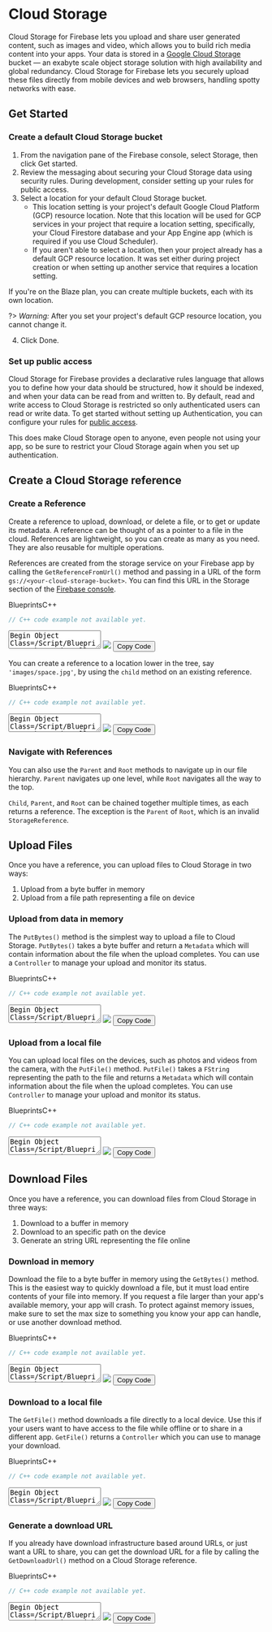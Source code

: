 # Cloud Storage

Cloud Storage for Firebase lets you upload and share user generated content, such as images and video, which allows you to build rich media content into your apps. Your data is stored in a [Google Cloud Storage](https://cloud.google.com/storage) bucket — an exabyte scale object storage solution with high availability and global redundancy. Cloud Storage for Firebase lets you securely upload these files directly from mobile devices and web browsers, handling spotty networks with ease.

## Get Started

### Create a default Cloud Storage bucket
1. From the navigation pane of the Firebase console, select Storage, then click Get started.
2. Review the messaging about securing your Cloud Storage data using security rules. During development, consider setting up your rules for public access.
3. Select a location for your default Cloud Storage bucket.
    - This location setting is your project's default Google Cloud Platform (GCP) resource location. Note that this location will be used for GCP services in your project that require a location setting, specifically, your Cloud Firestore database and your App Engine app (which is required if you use Cloud Scheduler).
    - If you aren't able to select a location, then your project already has a default GCP resource location. It was set either during project creation or when setting up another service that requires a location setting.

  If you're on the Blaze plan, you can create multiple buckets, each with its own location.

?> *Warning:* After you set your project's default GCP resource location, you cannot change it.

4. Click Done.

### Set up public access

Cloud Storage for Firebase provides a declarative rules language that allows you to define how your data should be structured, how it should be indexed, and when your data can be read from and written to. By default, read and write access to Cloud Storage is restricted so only authenticated users can read or write data. To get started without setting up Authentication, you can configure your rules for [public access](https://firebase.google.com/docs/storage/security/rules-conditions#public).

This does make Cloud Storage open to anyone, even people not using your app, so be sure to restrict your Cloud Storage again when you set up authentication.

## Create a Cloud Storage reference

### Create a Reference
Create a reference to upload, download, or delete a file, or to get or update its metadata. A reference can be thought of as a pointer to a file in the cloud. References are lightweight, so you can create as many as you need. They are also reusable for multiple operations.

References are created from the storage service on your Firebase app by calling the `GetReferenceFromUrl()` method and passing in a URL of the form `gs://<your-cloud-storage-bucket>`. You can find this URL in the Storage section of the [Firebase console](https://console.firebase.google.com/).

<div class="code-switcher show-cpp-false">
<div class="switcher" >
<span class="sw-bp" onclick="switchBp()">Blueprints</span><span class="sw-cpp" onclick="switchCpp()">C++</span>
</div>
<div class="cpp">

```cpp
// C++ code example not available yet.
```

</div>
<div class="bp">
<div class="bpcode">
<textarea readonly>
Begin Object Class=/Script/BlueprintGraph.K2Node_CallFunction Name="K2Node_CallFunction_265"
   bIsPureFunc=True
   FunctionReference=(MemberParent=Class'"/Script/FirebaseFeatures.FirebaseStorage"',MemberName="GetReferenceFromUrl")
   NodePosX=6672
   NodePosY=-15776
   NodeGuid=67E5ED97419A580D73E7EC822476A115
   CustomProperties Pin (PinId=8BD7E91E4EB8135F168FD7B6C1F61A27,PinName="self",PinFriendlyName=NSLOCTEXT("K2Node", "Target", "Target"),PinToolTip="Target\nFirebase Storage Object Reference",PinType.PinCategory="object",PinType.PinSubCategory="",PinType.PinSubCategoryObject=Class'"/Script/FirebaseFeatures.FirebaseStorage"',PinType.PinSubCategoryMemberReference=(),PinType.PinValueType=(),PinType.ContainerType=None,PinType.bIsReference=False,PinType.bIsConst=False,PinType.bIsWeakPointer=False,PinType.bIsUObjectWrapper=False,DefaultObject="/Script/FirebaseFeatures.Default__FirebaseStorage",PersistentGuid=00000000000000000000000000000000,bHidden=True,bNotConnectable=False,bDefaultValueIsReadOnly=False,bDefaultValueIsIgnored=False,bAdvancedView=False,bOrphanedPin=False,)
   CustomProperties Pin (PinId=3B575EEA4D9258A083B46F819F847417,PinName="Url",PinToolTip="Url\nString",PinType.PinCategory="string",PinType.PinSubCategory="",PinType.PinSubCategoryObject=None,PinType.PinSubCategoryMemberReference=(),PinType.PinValueType=(),PinType.ContainerType=None,PinType.bIsReference=False,PinType.bIsConst=False,PinType.bIsWeakPointer=False,PinType.bIsUObjectWrapper=False,DefaultValue="\"gs://<your-cloud-storage-bucket>\"",PersistentGuid=00000000000000000000000000000000,bHidden=False,bNotConnectable=False,bDefaultValueIsReadOnly=False,bDefaultValueIsIgnored=False,bAdvancedView=False,bOrphanedPin=False,)
   CustomProperties Pin (PinId=4BD3111B4F527042F79E61AC095BF212,PinName="ReturnValue",PinFriendlyName="Reference",PinToolTip="Reference\nFirebase Storage Reference Object Reference\n\n@brief Get a StorageReference for the provided URL.",Direction="EGPD_Output",PinType.PinCategory="object",PinType.PinSubCategory="",PinType.PinSubCategoryObject=Class'"/Script/FirebaseFeatures.FirebaseStorageReference"',PinType.PinSubCategoryMemberReference=(),PinType.PinValueType=(),PinType.ContainerType=None,PinType.bIsReference=False,PinType.bIsConst=False,PinType.bIsWeakPointer=False,PinType.bIsUObjectWrapper=False,PersistentGuid=00000000000000000000000000000000,bHidden=False,bNotConnectable=False,bDefaultValueIsReadOnly=False,bDefaultValueIsIgnored=False,bAdvancedView=False,bOrphanedPin=False,)
End Object
</textarea>
<img src="_images/StorageGetRef.png"/>
<button onclick="copyBlueprintCode(this)">Copy Code</button>
</div>
</div>
</div>

You can create a reference to a location lower in the tree, say `'images/space.jpg'`, by using the `child`   method on an existing reference.

<div class="code-switcher show-cpp-false">
<div class="switcher" >
<span class="sw-bp" onclick="switchBp()">Blueprints</span><span class="sw-cpp" onclick="switchCpp()">C++</span>
</div>
<div class="cpp">

```cpp
// C++ code example not available yet.
```

</div>
<div class="bp">
<div class="bpcode">
<textarea readonly>
Begin Object Class=/Script/BlueprintGraph.K2Node_CallFunction Name="K2Node_CallFunction_267"
   bIsPureFunc=True
   FunctionReference=(MemberParent=Class'"/Script/FirebaseFeatures.FirebaseStorage"',MemberName="GetReferenceFromUrl")
   NodePosX=6416
   NodePosY=-17008
   NodeGuid=67E5ED97419A580D73E7EC822476A115
   CustomProperties Pin (PinId=8BD7E91E4EB8135F168FD7B6C1F61A27,PinName="self",PinFriendlyName=NSLOCTEXT("K2Node", "Target", "Target"),PinToolTip="Target\nFirebase Storage Object Reference",PinType.PinCategory="object",PinType.PinSubCategory="",PinType.PinSubCategoryObject=Class'"/Script/FirebaseFeatures.FirebaseStorage"',PinType.PinSubCategoryMemberReference=(),PinType.PinValueType=(),PinType.ContainerType=None,PinType.bIsReference=False,PinType.bIsConst=False,PinType.bIsWeakPointer=False,PinType.bIsUObjectWrapper=False,DefaultObject="/Script/FirebaseFeatures.Default__FirebaseStorage",PersistentGuid=00000000000000000000000000000000,bHidden=True,bNotConnectable=False,bDefaultValueIsReadOnly=False,bDefaultValueIsIgnored=False,bAdvancedView=False,bOrphanedPin=False,)
   CustomProperties Pin (PinId=3B575EEA4D9258A083B46F819F847417,PinName="Url",PinToolTip="Url\nString",PinType.PinCategory="string",PinType.PinSubCategory="",PinType.PinSubCategoryObject=None,PinType.PinSubCategoryMemberReference=(),PinType.PinValueType=(),PinType.ContainerType=None,PinType.bIsReference=False,PinType.bIsConst=False,PinType.bIsWeakPointer=False,PinType.bIsUObjectWrapper=False,DefaultValue="\"gs://<your-cloud-storage-bucket>\"",PersistentGuid=00000000000000000000000000000000,bHidden=False,bNotConnectable=False,bDefaultValueIsReadOnly=False,bDefaultValueIsIgnored=False,bAdvancedView=False,bOrphanedPin=False,)
   CustomProperties Pin (PinId=4BD3111B4F527042F79E61AC095BF212,PinName="ReturnValue",PinFriendlyName=NSLOCTEXT("", "2E59A82143A802C220A2D6B4705885C6", "Reference"),PinToolTip="Reference\nFirebase Storage Reference Object Reference\n\n@brief Get a StorageReference for the provided URL.",Direction="EGPD_Output",PinType.PinCategory="object",PinType.PinSubCategory="",PinType.PinSubCategoryObject=Class'"/Script/FirebaseFeatures.FirebaseStorageReference"',PinType.PinSubCategoryMemberReference=(),PinType.PinValueType=(),PinType.ContainerType=None,PinType.bIsReference=False,PinType.bIsConst=False,PinType.bIsWeakPointer=False,PinType.bIsUObjectWrapper=False,LinkedTo=(K2Node_CallFunction_266 478DC8A94624B48C58A66BBE17F8AC0D,),PersistentGuid=00000000000000000000000000000000,bHidden=False,bNotConnectable=False,bDefaultValueIsReadOnly=False,bDefaultValueIsIgnored=False,bAdvancedView=False,bOrphanedPin=False,)
End Object
Begin Object Class=/Script/BlueprintGraph.K2Node_CallFunction Name="K2Node_CallFunction_266"
   bIsPureFunc=True
   bIsConstFunc=True
   FunctionReference=(MemberParent=Class'"/Script/FirebaseFeatures.FirebaseStorageReference"',MemberName="Child")
   NodePosX=6832
   NodePosY=-17024
   NodeGuid=9202965344001D79A438B6A3D4A4CE0E
   CustomProperties Pin (PinId=478DC8A94624B48C58A66BBE17F8AC0D,PinName="self",PinFriendlyName=NSLOCTEXT("K2Node", "Target", "Target"),PinToolTip="Target\nFirebase Storage Reference Object Reference",PinType.PinCategory="object",PinType.PinSubCategory="",PinType.PinSubCategoryObject=Class'"/Script/FirebaseFeatures.FirebaseStorageReference"',PinType.PinSubCategoryMemberReference=(),PinType.PinValueType=(),PinType.ContainerType=None,PinType.bIsReference=False,PinType.bIsConst=False,PinType.bIsWeakPointer=False,PinType.bIsUObjectWrapper=False,LinkedTo=(K2Node_CallFunction_267 4BD3111B4F527042F79E61AC095BF212,),PersistentGuid=00000000000000000000000000000000,bHidden=False,bNotConnectable=False,bDefaultValueIsReadOnly=False,bDefaultValueIsIgnored=False,bAdvancedView=False,bOrphanedPin=False,)
   CustomProperties Pin (PinId=82C5A1DC49822E867B989F9D3CE4F15D,PinName="path",PinToolTip="Path\nString",PinType.PinCategory="string",PinType.PinSubCategory="",PinType.PinSubCategoryObject=None,PinType.PinSubCategoryMemberReference=(),PinType.PinValueType=(),PinType.ContainerType=None,PinType.bIsReference=False,PinType.bIsConst=False,PinType.bIsWeakPointer=False,PinType.bIsUObjectWrapper=False,DefaultValue="images/space.jpg",PersistentGuid=00000000000000000000000000000000,bHidden=False,bNotConnectable=False,bDefaultValueIsReadOnly=False,bDefaultValueIsIgnored=False,bAdvancedView=False,bOrphanedPin=False,)
   CustomProperties Pin (PinId=6FBCE79B498DA8066147CFB46BDC8CE9,PinName="ReturnValue",PinFriendlyName="Child",PinToolTip="Child\nFirebase Storage Reference Object Reference\n\nChild relative to this location.",Direction="EGPD_Output",PinType.PinCategory="object",PinType.PinSubCategory="",PinType.PinSubCategoryObject=Class'"/Script/FirebaseFeatures.FirebaseStorageReference"',PinType.PinSubCategoryMemberReference=(),PinType.PinValueType=(),PinType.ContainerType=None,PinType.bIsReference=False,PinType.bIsConst=False,PinType.bIsWeakPointer=False,PinType.bIsUObjectWrapper=False,PersistentGuid=00000000000000000000000000000000,bHidden=False,bNotConnectable=False,bDefaultValueIsReadOnly=False,bDefaultValueIsIgnored=False,bAdvancedView=False,bOrphanedPin=False,)
End Object
Begin Object Class=/Script/BlueprintGraph.K2Node_CallFunction Name="K2Node_CallFunction_265"
   bIsPureFunc=True
   FunctionReference=(MemberParent=Class'"/Script/FirebaseFeatures.FirebaseStorage"',MemberName="GetReferenceFromUrl")
   NodePosX=6528
   NodePosY=-16800
   NodeGuid=CF30526F405DDE3D979C07B5608433A0
   CustomProperties Pin (PinId=8BD7E91E4EB8135F168FD7B6C1F61A27,PinName="self",PinFriendlyName=NSLOCTEXT("K2Node", "Target", "Target"),PinToolTip="Target\nFirebase Storage Object Reference",PinType.PinCategory="object",PinType.PinSubCategory="",PinType.PinSubCategoryObject=Class'"/Script/FirebaseFeatures.FirebaseStorage"',PinType.PinSubCategoryMemberReference=(),PinType.PinValueType=(),PinType.ContainerType=None,PinType.bIsReference=False,PinType.bIsConst=False,PinType.bIsWeakPointer=False,PinType.bIsUObjectWrapper=False,DefaultObject="/Script/FirebaseFeatures.Default__FirebaseStorage",PersistentGuid=00000000000000000000000000000000,bHidden=True,bNotConnectable=False,bDefaultValueIsReadOnly=False,bDefaultValueIsIgnored=False,bAdvancedView=False,bOrphanedPin=False,)
   CustomProperties Pin (PinId=4FD05FB14315B91C8EBE8EA00F12A73B,PinName="Url",PinToolTip="Url\nString",PinType.PinCategory="string",PinType.PinSubCategory="",PinType.PinSubCategoryObject=None,PinType.PinSubCategoryMemberReference=(),PinType.PinValueType=(),PinType.ContainerType=None,PinType.bIsReference=False,PinType.bIsConst=False,PinType.bIsWeakPointer=False,PinType.bIsUObjectWrapper=False,DefaultValue="gs://<your-cloud-storage-bucket>/images/space.jpg",PersistentGuid=00000000000000000000000000000000,bHidden=False,bNotConnectable=False,bDefaultValueIsReadOnly=False,bDefaultValueIsIgnored=False,bAdvancedView=False,bOrphanedPin=False,)
   CustomProperties Pin (PinId=4BD3111B4F527042F79E61AC095BF212,PinName="ReturnValue",PinFriendlyName="Reference",PinToolTip="Reference\nFirebase Storage Reference Object Reference\n\n@brief Get a StorageReference for the provided URL.",Direction="EGPD_Output",PinType.PinCategory="object",PinType.PinSubCategory="",PinType.PinSubCategoryObject=Class'"/Script/FirebaseFeatures.FirebaseStorageReference"',PinType.PinSubCategoryMemberReference=(),PinType.PinValueType=(),PinType.ContainerType=None,PinType.bIsReference=False,PinType.bIsConst=False,PinType.bIsWeakPointer=False,PinType.bIsUObjectWrapper=False,PersistentGuid=00000000000000000000000000000000,bHidden=False,bNotConnectable=False,bDefaultValueIsReadOnly=False,bDefaultValueIsIgnored=False,bAdvancedView=False,bOrphanedPin=False,)
End Object
Begin Object Class=/Script/UnrealEd.EdGraphNode_Comment Name="EdGraphNode_Comment_24"
   bCommentBubbleVisible_InDetailsPanel=False
   NodePosX=6368
   NodePosY=-17072
   NodeWidth=782
   NodeHeight=204
   bCommentBubblePinned=False
   bCommentBubbleVisible=False
   NodeComment="With the Child() node"
   NodeGuid=A246085F406424BE77124FAB3EF5970D
End Object
Begin Object Class=/Script/UnrealEd.EdGraphNode_Comment Name="EdGraphNode_Comment_25"
   bCommentBubbleVisible_InDetailsPanel=False
   NodePosX=6480
   NodePosY=-16848
   NodeWidth=552
   NodeHeight=174
   bCommentBubblePinned=False
   bCommentBubbleVisible=False
   NodeComment="Directly from the URL"
   NodeGuid=1BA50A6544ACE78668C65D95E7FD65FF
End Object
</textarea>
<img src="_images/StorageGetChild.png"/>
<button onclick="copyBlueprintCode(this)">Copy Code</button>
</div>
</div>
</div>


### Navigate with References
  
You can also use the `Parent` and `Root` methods to navigate up in our file hierarchy. `Parent` navigates up one level, while `Root` navigates all the way to the top.
  
`Child`, `Parent`, and `Root` can be chained together multiple times, as each returns a reference. The exception is the `Parent` of `Root`, which is an invalid `StorageReference`.


## Upload Files

Once you have a reference, you can upload files to Cloud Storage in two ways:

1. Upload from a byte buffer in memory
2. Upload from a file path representing a file on device


### Upload from data in memory

The `PutBytes()` method is the simplest way to upload a file to Cloud Storage. `PutBytes()` takes a byte buffer and return a `Metadata` which will contain information about the file when the upload completes. You can use a `Controller` to manage your upload and monitor its status.

<div class="code-switcher show-cpp-false">
<div class="switcher" >
<span class="sw-bp" onclick="switchBp()">Blueprints</span><span class="sw-cpp" onclick="switchCpp()">C++</span>
</div>
<div class="cpp">

```cpp
// C++ code example not available yet.
```

</div>
<div class="bp">
<div class="bpcode">
<textarea readonly>
Begin Object Class=/Script/BlueprintGraph.K2Node_VariableGet Name="K2Node_VariableGet_8"
   VariableReference=(MemberName="Reference",MemberGuid=0D18267F447FC75740B0429FCEA61EAF,bSelfContext=True)
   NodePosX=6528
   NodePosY=-17472
   NodeGuid=8D05DFBD439A921A705029B5CA2BBD6A
   CustomProperties Pin (PinId=14FDFA1B468A6614485EC2A213041BA5,PinName="Reference",Direction="EGPD_Output",PinType.PinCategory="object",PinType.PinSubCategory="",PinType.PinSubCategoryObject=Class'"/Script/FirebaseFeatures.FirebaseStorageReference"',PinType.PinSubCategoryMemberReference=(),PinType.PinValueType=(),PinType.ContainerType=None,PinType.bIsReference=False,PinType.bIsConst=False,PinType.bIsWeakPointer=False,PinType.bIsUObjectWrapper=False,LinkedTo=(K2Node_AsyncAction_127 8F0486A14EE9AC4E14AC4C8790BD35D1,),PersistentGuid=00000000000000000000000000000000,bHidden=False,bNotConnectable=False,bDefaultValueIsReadOnly=False,bDefaultValueIsIgnored=False,bAdvancedView=False,bOrphanedPin=False,)
   CustomProperties Pin (PinId=51CF032C4C2AAF5BF8B501AF21BDBB52,PinName="self",PinFriendlyName=NSLOCTEXT("K2Node", "Target", "Target"),PinType.PinCategory="object",PinType.PinSubCategory="",PinType.PinSubCategoryObject=BlueprintGeneratedClass'"/Game/DemoActor.DemoActor_C"',PinType.PinSubCategoryMemberReference=(),PinType.PinValueType=(),PinType.ContainerType=None,PinType.bIsReference=False,PinType.bIsConst=False,PinType.bIsWeakPointer=False,PinType.bIsUObjectWrapper=False,PersistentGuid=00000000000000000000000000000000,bHidden=True,bNotConnectable=False,bDefaultValueIsReadOnly=False,bDefaultValueIsIgnored=False,bAdvancedView=False,bOrphanedPin=False,)
End Object
Begin Object Class=/Script/BlueprintGraph.K2Node_AsyncAction Name="K2Node_AsyncAction_127"
   ProxyFactoryFunctionName="PutBytes"
   ProxyFactoryClass=Class'"/Script/FirebaseFeatures.StoragePutBytesProxy"'
   ProxyClass=Class'"/Script/FirebaseFeatures.StoragePutBytesProxy"'
   NodePosX=6784
   NodePosY=-17600
   NodeGuid=35DC805D4738097B6142E29F54014712
   CustomProperties Pin (PinId=C4C8CCEF43A8E637159638A311EF9300,PinName="execute",PinToolTip="\nExec",PinType.PinCategory="exec",PinType.PinSubCategory="",PinType.PinSubCategoryObject=None,PinType.PinSubCategoryMemberReference=(),PinType.PinValueType=(),PinType.ContainerType=None,PinType.bIsReference=False,PinType.bIsConst=False,PinType.bIsWeakPointer=False,PinType.bIsUObjectWrapper=False,LinkedTo=(K2Node_CustomEvent_47 5FFD13F9476673392D53CABFF2AA0726,),PersistentGuid=00000000000000000000000000000000,bHidden=False,bNotConnectable=False,bDefaultValueIsReadOnly=False,bDefaultValueIsIgnored=False,bAdvancedView=False,bOrphanedPin=False,)
   CustomProperties Pin (PinId=D5AA6F414DE6360757CA3F9F1D4AF5A5,PinName="then",Direction="EGPD_Output",PinType.PinCategory="exec",PinType.PinSubCategory="",PinType.PinSubCategoryObject=None,PinType.PinSubCategoryMemberReference=(),PinType.PinValueType=(),PinType.ContainerType=None,PinType.bIsReference=False,PinType.bIsConst=False,PinType.bIsWeakPointer=False,PinType.bIsUObjectWrapper=False,PersistentGuid=00000000000000000000000000000000,bHidden=False,bNotConnectable=False,bDefaultValueIsReadOnly=False,bDefaultValueIsIgnored=False,bAdvancedView=False,bOrphanedPin=False,)
   CustomProperties Pin (PinId=67BA655C47505B5FD9D73B9A3F0DF8CC,PinName="OnBytesUploaded",PinFriendlyName=NSLOCTEXT("", "BD55426847FDE213B4222AA97C7146B5", "On Bytes Uploaded"),PinToolTip="On Bytes Uploaded",Direction="EGPD_Output",PinType.PinCategory="exec",PinType.PinSubCategory="",PinType.PinSubCategoryObject=None,PinType.PinSubCategoryMemberReference=(),PinType.PinValueType=(),PinType.ContainerType=None,PinType.bIsReference=False,PinType.bIsConst=False,PinType.bIsWeakPointer=False,PinType.bIsUObjectWrapper=False,PersistentGuid=00000000000000000000000000000000,bHidden=False,bNotConnectable=False,bDefaultValueIsReadOnly=False,bDefaultValueIsIgnored=False,bAdvancedView=False,bOrphanedPin=False,)
   CustomProperties Pin (PinId=23BD7BA24BEBAD5B83FE978B1568B642,PinName="OnProgress",PinFriendlyName=NSLOCTEXT("", "30FB2B8F47C6D88DD4221FAA19ADAA30", "On Progress"),PinToolTip="On Progress",Direction="EGPD_Output",PinType.PinCategory="exec",PinType.PinSubCategory="",PinType.PinSubCategoryObject=None,PinType.PinSubCategoryMemberReference=(),PinType.PinValueType=(),PinType.ContainerType=None,PinType.bIsReference=False,PinType.bIsConst=False,PinType.bIsWeakPointer=False,PinType.bIsUObjectWrapper=False,PersistentGuid=00000000000000000000000000000000,bHidden=False,bNotConnectable=False,bDefaultValueIsReadOnly=False,bDefaultValueIsIgnored=False,bAdvancedView=False,bOrphanedPin=False,)
   CustomProperties Pin (PinId=39E695DD41FD6D5D07461C96C36499FA,PinName="OnPaused",PinFriendlyName=NSLOCTEXT("", "830E33F54E57519ABAFA098A34CDDFDB", "On Paused"),PinToolTip="On Paused",Direction="EGPD_Output",PinType.PinCategory="exec",PinType.PinSubCategory="",PinType.PinSubCategoryObject=None,PinType.PinSubCategoryMemberReference=(),PinType.PinValueType=(),PinType.ContainerType=None,PinType.bIsReference=False,PinType.bIsConst=False,PinType.bIsWeakPointer=False,PinType.bIsUObjectWrapper=False,PersistentGuid=00000000000000000000000000000000,bHidden=False,bNotConnectable=False,bDefaultValueIsReadOnly=False,bDefaultValueIsIgnored=False,bAdvancedView=False,bOrphanedPin=False,)
   CustomProperties Pin (PinId=DB7F568E44E2C0341B99B39C677C5504,PinName="OnError",PinFriendlyName=NSLOCTEXT("", "5025F80C4A6B6D62D0E382AD49270009", "On Error"),PinToolTip="On Error",Direction="EGPD_Output",PinType.PinCategory="exec",PinType.PinSubCategory="",PinType.PinSubCategoryObject=None,PinType.PinSubCategoryMemberReference=(),PinType.PinValueType=(),PinType.ContainerType=None,PinType.bIsReference=False,PinType.bIsConst=False,PinType.bIsWeakPointer=False,PinType.bIsUObjectWrapper=False,PersistentGuid=00000000000000000000000000000000,bHidden=False,bNotConnectable=False,bDefaultValueIsReadOnly=False,bDefaultValueIsIgnored=False,bAdvancedView=False,bOrphanedPin=False,)
   CustomProperties Pin (PinId=359F9CE341B66DF242D07AA03CD9C75C,PinName="Error",PinToolTip="Error",Direction="EGPD_Output",PinType.PinCategory="byte",PinType.PinSubCategory="",PinType.PinSubCategoryObject=Enum'"/Script/FirebaseFeatures.EFirebaseStorageError"',PinType.PinSubCategoryMemberReference=(),PinType.PinValueType=(),PinType.ContainerType=None,PinType.bIsReference=False,PinType.bIsConst=True,PinType.bIsWeakPointer=False,PinType.bIsUObjectWrapper=False,PersistentGuid=00000000000000000000000000000000,bHidden=False,bNotConnectable=False,bDefaultValueIsReadOnly=False,bDefaultValueIsIgnored=False,bAdvancedView=False,bOrphanedPin=False,)
   CustomProperties Pin (PinId=35BD19404E3137A53BF80489E016F99E,PinName="Metadata",PinToolTip="Metadata",Direction="EGPD_Output",PinType.PinCategory="struct",PinType.PinSubCategory="",PinType.PinSubCategoryObject=ScriptStruct'"/Script/FirebaseFeatures.FirebaseStorageMetadata"',PinType.PinSubCategoryMemberReference=(),PinType.PinValueType=(),PinType.ContainerType=None,PinType.bIsReference=False,PinType.bIsConst=True,PinType.bIsWeakPointer=False,PinType.bIsUObjectWrapper=False,PersistentGuid=00000000000000000000000000000000,bHidden=False,bNotConnectable=False,bDefaultValueIsReadOnly=False,bDefaultValueIsIgnored=False,bAdvancedView=False,bOrphanedPin=False,)
   CustomProperties Pin (PinId=CC9E425F434FDC63F1A5BC8DF08A6F37,PinName="Controller",PinToolTip="Controller",Direction="EGPD_Output",PinType.PinCategory="struct",PinType.PinSubCategory="",PinType.PinSubCategoryObject=ScriptStruct'"/Script/FirebaseFeatures.FirebaseStorageController"',PinType.PinSubCategoryMemberReference=(),PinType.PinValueType=(),PinType.ContainerType=None,PinType.bIsReference=True,PinType.bIsConst=True,PinType.bIsWeakPointer=False,PinType.bIsUObjectWrapper=False,PersistentGuid=00000000000000000000000000000000,bHidden=False,bNotConnectable=False,bDefaultValueIsReadOnly=False,bDefaultValueIsIgnored=False,bAdvancedView=False,bOrphanedPin=False,)
   CustomProperties Pin (PinId=8F0486A14EE9AC4E14AC4C8790BD35D1,PinName="StorageReference",PinToolTip="Storage Reference\nFirebase Storage Reference Object Reference",PinType.PinCategory="object",PinType.PinSubCategory="",PinType.PinSubCategoryObject=Class'"/Script/FirebaseFeatures.FirebaseStorageReference"',PinType.PinSubCategoryMemberReference=(),PinType.PinValueType=(),PinType.ContainerType=None,PinType.bIsReference=False,PinType.bIsConst=False,PinType.bIsWeakPointer=False,PinType.bIsUObjectWrapper=False,LinkedTo=(K2Node_VariableGet_8 14FDFA1B468A6614485EC2A213041BA5,),PersistentGuid=00000000000000000000000000000000,bHidden=False,bNotConnectable=False,bDefaultValueIsReadOnly=False,bDefaultValueIsIgnored=False,bAdvancedView=False,bOrphanedPin=False,)
   CustomProperties Pin (PinId=0E2CB05547843C5EBF8FC2A9A2ED37A1,PinName="Bytes",PinToolTip="Bytes\nArray of Bytes",PinType.PinCategory="byte",PinType.PinSubCategory="",PinType.PinSubCategoryObject=None,PinType.PinSubCategoryMemberReference=(),PinType.PinValueType=(),PinType.ContainerType=Array,PinType.bIsReference=True,PinType.bIsConst=True,PinType.bIsWeakPointer=False,PinType.bIsUObjectWrapper=False,LinkedTo=(K2Node_CustomEvent_47 2AA2920E42A289CBB635AA9F054BE0FB,),PersistentGuid=00000000000000000000000000000000,bHidden=False,bNotConnectable=False,bDefaultValueIsReadOnly=False,bDefaultValueIsIgnored=True,bAdvancedView=False,bOrphanedPin=False,)
End Object
Begin Object Class=/Script/BlueprintGraph.K2Node_CustomEvent Name="K2Node_CustomEvent_47"
   CustomFunctionName="Upload Bytes"
   NodePosX=6512
   NodePosY=-17616
   NodeGuid=D82CE4B843F57B9E06F323B773E63CDA
   CustomProperties Pin (PinId=A38C7DC24E84DCE9EDEC45A881A2D845,PinName="OutputDelegate",Direction="EGPD_Output",PinType.PinCategory="delegate",PinType.PinSubCategory="",PinType.PinSubCategoryObject=None,PinType.PinSubCategoryMemberReference=(),PinType.PinValueType=(),PinType.ContainerType=None,PinType.bIsReference=False,PinType.bIsConst=False,PinType.bIsWeakPointer=False,PinType.bIsUObjectWrapper=False,PersistentGuid=00000000000000000000000000000000,bHidden=False,bNotConnectable=False,bDefaultValueIsReadOnly=False,bDefaultValueIsIgnored=False,bAdvancedView=False,bOrphanedPin=False,)
   CustomProperties Pin (PinId=5FFD13F9476673392D53CABFF2AA0726,PinName="then",Direction="EGPD_Output",PinType.PinCategory="exec",PinType.PinSubCategory="",PinType.PinSubCategoryObject=None,PinType.PinSubCategoryMemberReference=(),PinType.PinValueType=(),PinType.ContainerType=None,PinType.bIsReference=False,PinType.bIsConst=False,PinType.bIsWeakPointer=False,PinType.bIsUObjectWrapper=False,LinkedTo=(K2Node_AsyncAction_127 C4C8CCEF43A8E637159638A311EF9300,),PersistentGuid=00000000000000000000000000000000,bHidden=False,bNotConnectable=False,bDefaultValueIsReadOnly=False,bDefaultValueIsIgnored=False,bAdvancedView=False,bOrphanedPin=False,)
   CustomProperties Pin (PinId=2AA2920E42A289CBB635AA9F054BE0FB,PinName="Bytes",Direction="EGPD_Output",PinType.PinCategory="byte",PinType.PinSubCategory="",PinType.PinSubCategoryObject=None,PinType.PinSubCategoryMemberReference=(),PinType.PinValueType=(),PinType.ContainerType=Array,PinType.bIsReference=True,PinType.bIsConst=True,PinType.bIsWeakPointer=False,PinType.bIsUObjectWrapper=False,LinkedTo=(K2Node_AsyncAction_127 0E2CB05547843C5EBF8FC2A9A2ED37A1,),PersistentGuid=00000000000000000000000000000000,bHidden=False,bNotConnectable=False,bDefaultValueIsReadOnly=False,bDefaultValueIsIgnored=False,bAdvancedView=False,bOrphanedPin=False,)
   CustomProperties UserDefinedPin (PinName="Bytes",PinType=(PinCategory="byte",ContainerType=Array,bIsReference=True,bIsConst=True),DesiredPinDirection=EGPD_Output)
End Object
</textarea>
<img src="_images/UploadBytes.png"/>
<button onclick="copyBlueprintCode(this)">Copy Code</button>
</div>
</div>
</div>

### Upload from a local file

  You can upload local files on the devices, such as photos and videos from the camera, with the `PutFile()` method. `PutFile()` takes a `FString` representing the path to the file and returns a `Metadata` which will contain information about the file when the upload completes. You can use `Controller` to manage your upload and monitor its status.
  
<div class="code-switcher show-cpp-false">
<div class="switcher" >
<span class="sw-bp" onclick="switchBp()">Blueprints</span><span class="sw-cpp" onclick="switchCpp()">C++</span>
</div>
<div class="cpp">

```cpp
// C++ code example not available yet.
```

</div>
<div class="bp">
<div class="bpcode">
<textarea readonly>
Begin Object Class=/Script/BlueprintGraph.K2Node_CustomEvent Name="K2Node_CustomEvent_48"
   CustomFunctionName="Upload File"
   NodePosX=6304
   NodePosY=-18112
   NodeGuid=5711B61A48D99D95E2E869BF0BFD3C50
   CustomProperties Pin (PinId=DC03FBF445F07238DE5F8FB7604227B8,PinName="OutputDelegate",Direction="EGPD_Output",PinType.PinCategory="delegate",PinType.PinSubCategory="",PinType.PinSubCategoryObject=None,PinType.PinSubCategoryMemberReference=(),PinType.PinValueType=(),PinType.ContainerType=None,PinType.bIsReference=False,PinType.bIsConst=False,PinType.bIsWeakPointer=False,PinType.bIsUObjectWrapper=False,PersistentGuid=00000000000000000000000000000000,bHidden=False,bNotConnectable=False,bDefaultValueIsReadOnly=False,bDefaultValueIsIgnored=False,bAdvancedView=False,bOrphanedPin=False,)
   CustomProperties Pin (PinId=C0D48AB346248375079F78A55347A697,PinName="then",Direction="EGPD_Output",PinType.PinCategory="exec",PinType.PinSubCategory="",PinType.PinSubCategoryObject=None,PinType.PinSubCategoryMemberReference=(),PinType.PinValueType=(),PinType.ContainerType=None,PinType.bIsReference=False,PinType.bIsConst=False,PinType.bIsWeakPointer=False,PinType.bIsUObjectWrapper=False,LinkedTo=(K2Node_AsyncAction_128 FBB01F064C0909ADCC563C80CF15612F,),PersistentGuid=00000000000000000000000000000000,bHidden=False,bNotConnectable=False,bDefaultValueIsReadOnly=False,bDefaultValueIsIgnored=False,bAdvancedView=False,bOrphanedPin=False,)
   CustomProperties Pin (PinId=8F1DCFFA403CC27B3FE382B0D41871F2,PinName="Path",Direction="EGPD_Output",PinType.PinCategory="string",PinType.PinSubCategory="",PinType.PinSubCategoryObject=None,PinType.PinSubCategoryMemberReference=(),PinType.PinValueType=(),PinType.ContainerType=None,PinType.bIsReference=False,PinType.bIsConst=False,PinType.bIsWeakPointer=False,PinType.bIsUObjectWrapper=False,LinkedTo=(K2Node_AsyncAction_128 F108FB6D445361548057F3927044A13F,),PersistentGuid=00000000000000000000000000000000,bHidden=False,bNotConnectable=False,bDefaultValueIsReadOnly=False,bDefaultValueIsIgnored=False,bAdvancedView=False,bOrphanedPin=False,)
   CustomProperties UserDefinedPin (PinName="Path",PinType=(PinCategory="string"),DesiredPinDirection=EGPD_Output)
End Object
Begin Object Class=/Script/BlueprintGraph.K2Node_AsyncAction Name="K2Node_AsyncAction_128"
   ProxyFactoryFunctionName="PutFile"
   ProxyFactoryClass=Class'"/Script/FirebaseFeatures.StoragePutFileProxy"'
   ProxyClass=Class'"/Script/FirebaseFeatures.StoragePutFileProxy"'
   NodePosX=6560
   NodePosY=-18096
   NodeGuid=642C396D417DCF442C07569B8542CF1D
   CustomProperties Pin (PinId=FBB01F064C0909ADCC563C80CF15612F,PinName="execute",PinToolTip="\nExec",PinType.PinCategory="exec",PinType.PinSubCategory="",PinType.PinSubCategoryObject=None,PinType.PinSubCategoryMemberReference=(),PinType.PinValueType=(),PinType.ContainerType=None,PinType.bIsReference=False,PinType.bIsConst=False,PinType.bIsWeakPointer=False,PinType.bIsUObjectWrapper=False,LinkedTo=(K2Node_CustomEvent_48 C0D48AB346248375079F78A55347A697,),PersistentGuid=00000000000000000000000000000000,bHidden=False,bNotConnectable=False,bDefaultValueIsReadOnly=False,bDefaultValueIsIgnored=False,bAdvancedView=False,bOrphanedPin=False,)
   CustomProperties Pin (PinId=DEDF1E944AD7EEFB8B93658D073A795C,PinName="then",Direction="EGPD_Output",PinType.PinCategory="exec",PinType.PinSubCategory="",PinType.PinSubCategoryObject=None,PinType.PinSubCategoryMemberReference=(),PinType.PinValueType=(),PinType.ContainerType=None,PinType.bIsReference=False,PinType.bIsConst=False,PinType.bIsWeakPointer=False,PinType.bIsUObjectWrapper=False,PersistentGuid=00000000000000000000000000000000,bHidden=False,bNotConnectable=False,bDefaultValueIsReadOnly=False,bDefaultValueIsIgnored=False,bAdvancedView=False,bOrphanedPin=False,)
   CustomProperties Pin (PinId=C0D6F5434465ACCA7A3B6EB3D77A2050,PinName="OnFileUploaded",PinFriendlyName=NSLOCTEXT("", "DAF729CD441F0D8923CD7AA3386CD436", "On File Uploaded"),PinToolTip="On File Uploaded",Direction="EGPD_Output",PinType.PinCategory="exec",PinType.PinSubCategory="",PinType.PinSubCategoryObject=None,PinType.PinSubCategoryMemberReference=(),PinType.PinValueType=(),PinType.ContainerType=None,PinType.bIsReference=False,PinType.bIsConst=False,PinType.bIsWeakPointer=False,PinType.bIsUObjectWrapper=False,PersistentGuid=00000000000000000000000000000000,bHidden=False,bNotConnectable=False,bDefaultValueIsReadOnly=False,bDefaultValueIsIgnored=False,bAdvancedView=False,bOrphanedPin=False,)
   CustomProperties Pin (PinId=242FAA4B4A9ADE857AAFC089EE48C856,PinName="OnProgress",PinFriendlyName=NSLOCTEXT("", "7DF3E1D94635F99CB2CC6D9F921B0923", "On Progress"),PinToolTip="On Progress",Direction="EGPD_Output",PinType.PinCategory="exec",PinType.PinSubCategory="",PinType.PinSubCategoryObject=None,PinType.PinSubCategoryMemberReference=(),PinType.PinValueType=(),PinType.ContainerType=None,PinType.bIsReference=False,PinType.bIsConst=False,PinType.bIsWeakPointer=False,PinType.bIsUObjectWrapper=False,PersistentGuid=00000000000000000000000000000000,bHidden=False,bNotConnectable=False,bDefaultValueIsReadOnly=False,bDefaultValueIsIgnored=False,bAdvancedView=False,bOrphanedPin=False,)
   CustomProperties Pin (PinId=05A795874274E0E3081CE2A6CF06764D,PinName="OnPaused",PinFriendlyName=NSLOCTEXT("", "739FDEEF4A042427014EB6BC40ED9E45", "On Paused"),PinToolTip="On Paused",Direction="EGPD_Output",PinType.PinCategory="exec",PinType.PinSubCategory="",PinType.PinSubCategoryObject=None,PinType.PinSubCategoryMemberReference=(),PinType.PinValueType=(),PinType.ContainerType=None,PinType.bIsReference=False,PinType.bIsConst=False,PinType.bIsWeakPointer=False,PinType.bIsUObjectWrapper=False,PersistentGuid=00000000000000000000000000000000,bHidden=False,bNotConnectable=False,bDefaultValueIsReadOnly=False,bDefaultValueIsIgnored=False,bAdvancedView=False,bOrphanedPin=False,)
   CustomProperties Pin (PinId=EC0283114D66A8E18A8C80B5BA49BC9B,PinName="OnError",PinFriendlyName=NSLOCTEXT("", "C4640A00473ED37912F17BACE460C3B6", "On Error"),PinToolTip="On Error",Direction="EGPD_Output",PinType.PinCategory="exec",PinType.PinSubCategory="",PinType.PinSubCategoryObject=None,PinType.PinSubCategoryMemberReference=(),PinType.PinValueType=(),PinType.ContainerType=None,PinType.bIsReference=False,PinType.bIsConst=False,PinType.bIsWeakPointer=False,PinType.bIsUObjectWrapper=False,PersistentGuid=00000000000000000000000000000000,bHidden=False,bNotConnectable=False,bDefaultValueIsReadOnly=False,bDefaultValueIsIgnored=False,bAdvancedView=False,bOrphanedPin=False,)
   CustomProperties Pin (PinId=F0799FBC4283635C03E89EACA9D35F32,PinName="Error",PinToolTip="Error",Direction="EGPD_Output",PinType.PinCategory="byte",PinType.PinSubCategory="",PinType.PinSubCategoryObject=Enum'"/Script/FirebaseFeatures.EFirebaseStorageError"',PinType.PinSubCategoryMemberReference=(),PinType.PinValueType=(),PinType.ContainerType=None,PinType.bIsReference=False,PinType.bIsConst=True,PinType.bIsWeakPointer=False,PinType.bIsUObjectWrapper=False,PersistentGuid=00000000000000000000000000000000,bHidden=False,bNotConnectable=False,bDefaultValueIsReadOnly=False,bDefaultValueIsIgnored=False,bAdvancedView=False,bOrphanedPin=False,)
   CustomProperties Pin (PinId=2F54804F49B37197422BFA812CC10661,PinName="Metadata",PinToolTip="Metadata",Direction="EGPD_Output",PinType.PinCategory="struct",PinType.PinSubCategory="",PinType.PinSubCategoryObject=ScriptStruct'"/Script/FirebaseFeatures.FirebaseStorageMetadata"',PinType.PinSubCategoryMemberReference=(),PinType.PinValueType=(),PinType.ContainerType=None,PinType.bIsReference=False,PinType.bIsConst=True,PinType.bIsWeakPointer=False,PinType.bIsUObjectWrapper=False,PersistentGuid=00000000000000000000000000000000,bHidden=False,bNotConnectable=False,bDefaultValueIsReadOnly=False,bDefaultValueIsIgnored=False,bAdvancedView=False,bOrphanedPin=False,)
   CustomProperties Pin (PinId=02582FDB49B5753BBA2BFEB613ABEC5F,PinName="Controller",PinToolTip="Controller",Direction="EGPD_Output",PinType.PinCategory="struct",PinType.PinSubCategory="",PinType.PinSubCategoryObject=ScriptStruct'"/Script/FirebaseFeatures.FirebaseStorageController"',PinType.PinSubCategoryMemberReference=(),PinType.PinValueType=(),PinType.ContainerType=None,PinType.bIsReference=True,PinType.bIsConst=True,PinType.bIsWeakPointer=False,PinType.bIsUObjectWrapper=False,PersistentGuid=00000000000000000000000000000000,bHidden=False,bNotConnectable=False,bDefaultValueIsReadOnly=False,bDefaultValueIsIgnored=False,bAdvancedView=False,bOrphanedPin=False,)
   CustomProperties Pin (PinId=71E319F646BA32D2A6B18C901FF03EEE,PinName="StorageReference",PinToolTip="Storage Reference\nFirebase Storage Reference Object Reference",PinType.PinCategory="object",PinType.PinSubCategory="",PinType.PinSubCategoryObject=Class'"/Script/FirebaseFeatures.FirebaseStorageReference"',PinType.PinSubCategoryMemberReference=(),PinType.PinValueType=(),PinType.ContainerType=None,PinType.bIsReference=False,PinType.bIsConst=False,PinType.bIsWeakPointer=False,PinType.bIsUObjectWrapper=False,LinkedTo=(K2Node_VariableGet_7 14FDFA1B468A6614485EC2A213041BA5,),PersistentGuid=00000000000000000000000000000000,bHidden=False,bNotConnectable=False,bDefaultValueIsReadOnly=False,bDefaultValueIsIgnored=False,bAdvancedView=False,bOrphanedPin=False,)
   CustomProperties Pin (PinId=F108FB6D445361548057F3927044A13F,PinName="Path",PinToolTip="Path\nString\n\nPath to local file on device to upload to Firebase Storage.",PinType.PinCategory="string",PinType.PinSubCategory="",PinType.PinSubCategoryObject=None,PinType.PinSubCategoryMemberReference=(),PinType.PinValueType=(),PinType.ContainerType=None,PinType.bIsReference=False,PinType.bIsConst=False,PinType.bIsWeakPointer=False,PinType.bIsUObjectWrapper=False,LinkedTo=(K2Node_CustomEvent_48 8F1DCFFA403CC27B3FE382B0D41871F2,),PersistentGuid=00000000000000000000000000000000,bHidden=False,bNotConnectable=False,bDefaultValueIsReadOnly=False,bDefaultValueIsIgnored=False,bAdvancedView=False,bOrphanedPin=False,)
End Object
Begin Object Class=/Script/BlueprintGraph.K2Node_VariableGet Name="K2Node_VariableGet_7"
   VariableReference=(MemberName="Reference",MemberGuid=0D18267F447FC75740B0429FCEA61EAF,bSelfContext=True)
   NodePosX=6368
   NodePosY=-17984
   NodeGuid=5F2566984E06925A58E525ADFAC9C135
   CustomProperties Pin (PinId=14FDFA1B468A6614485EC2A213041BA5,PinName="Reference",Direction="EGPD_Output",PinType.PinCategory="object",PinType.PinSubCategory="",PinType.PinSubCategoryObject=Class'"/Script/FirebaseFeatures.FirebaseStorageReference"',PinType.PinSubCategoryMemberReference=(),PinType.PinValueType=(),PinType.ContainerType=None,PinType.bIsReference=False,PinType.bIsConst=False,PinType.bIsWeakPointer=False,PinType.bIsUObjectWrapper=False,LinkedTo=(K2Node_AsyncAction_128 71E319F646BA32D2A6B18C901FF03EEE,),PersistentGuid=00000000000000000000000000000000,bHidden=False,bNotConnectable=False,bDefaultValueIsReadOnly=False,bDefaultValueIsIgnored=False,bAdvancedView=False,bOrphanedPin=False,)
   CustomProperties Pin (PinId=51CF032C4C2AAF5BF8B501AF21BDBB52,PinName="self",PinFriendlyName=NSLOCTEXT("K2Node", "Target", "Target"),PinType.PinCategory="object",PinType.PinSubCategory="",PinType.PinSubCategoryObject=BlueprintGeneratedClass'"/Game/DemoActor.DemoActor_C"',PinType.PinSubCategoryMemberReference=(),PinType.PinValueType=(),PinType.ContainerType=None,PinType.bIsReference=False,PinType.bIsConst=False,PinType.bIsWeakPointer=False,PinType.bIsUObjectWrapper=False,PersistentGuid=00000000000000000000000000000000,bHidden=True,bNotConnectable=False,bDefaultValueIsReadOnly=False,bDefaultValueIsIgnored=False,bAdvancedView=False,bOrphanedPin=False,)
End Object
</textarea>
<img src="_images/PutFile.png"/>
<button onclick="copyBlueprintCode(this)">Copy Code</button>
</div>
</div>
</div>
  

## Download Files

Once you have a reference, you can download files from Cloud Storage in three ways:
1. Download to a buffer in memory
2. Download to an specific path on the device
3. Generate an string URL representing the file online


### Download in memory
Download the file to a byte buffer in memory using the `GetBytes()` method. This is the easiest way to quickly download a file, but it must load entire contents of your file into memory. If you request a file larger than your app's available memory, your app will crash. To protect against memory issues, make sure to set the max size to something you know your app can handle, or use another download method.
  

<div class="code-switcher show-cpp-false">
<div class="switcher" >
<span class="sw-bp" onclick="switchBp()">Blueprints</span><span class="sw-cpp" onclick="switchCpp()">C++</span>
</div>
<div class="cpp">

```cpp
// C++ code example not available yet.
```

</div>
<div class="bp">
<div class="bpcode">
<textarea readonly>
Begin Object Class=/Script/BlueprintGraph.K2Node_VariableGet Name="K2Node_VariableGet_7"
   VariableReference=(MemberName="Reference",MemberGuid=0D18267F447FC75740B0429FCEA61EAF,bSelfContext=True)
   NodePosX=6544
   NodePosY=-18464
   NodeGuid=D8B79E2141AF36EF763720B4FE85D2E5
   CustomProperties Pin (PinId=14FDFA1B468A6614485EC2A213041BA5,PinName="Reference",Direction="EGPD_Output",PinType.PinCategory="object",PinType.PinSubCategory="",PinType.PinSubCategoryObject=Class'"/Script/FirebaseFeatures.FirebaseStorageReference"',PinType.PinSubCategoryMemberReference=(),PinType.PinValueType=(),PinType.ContainerType=None,PinType.bIsReference=False,PinType.bIsConst=False,PinType.bIsWeakPointer=False,PinType.bIsUObjectWrapper=False,LinkedTo=(K2Node_AsyncAction_129 473329004D2C256E15A76F9D4AAE449A,),PersistentGuid=00000000000000000000000000000000,bHidden=False,bNotConnectable=False,bDefaultValueIsReadOnly=False,bDefaultValueIsIgnored=False,bAdvancedView=False,bOrphanedPin=False,)
   CustomProperties Pin (PinId=51CF032C4C2AAF5BF8B501AF21BDBB52,PinName="self",PinFriendlyName=NSLOCTEXT("K2Node", "Target", "Target"),PinType.PinCategory="object",PinType.PinSubCategory="",PinType.PinSubCategoryObject=BlueprintGeneratedClass'"/Game/DemoActor.DemoActor_C"',PinType.PinSubCategoryMemberReference=(),PinType.PinValueType=(),PinType.ContainerType=None,PinType.bIsReference=False,PinType.bIsConst=False,PinType.bIsWeakPointer=False,PinType.bIsUObjectWrapper=False,PersistentGuid=00000000000000000000000000000000,bHidden=True,bNotConnectable=False,bDefaultValueIsReadOnly=False,bDefaultValueIsIgnored=False,bAdvancedView=False,bOrphanedPin=False,)
End Object
Begin Object Class=/Script/BlueprintGraph.K2Node_AsyncAction Name="K2Node_AsyncAction_129"
   ProxyFactoryFunctionName="GetBytes"
   ProxyFactoryClass=Class'"/Script/FirebaseFeatures.StorageGetBytesProxy"'
   ProxyClass=Class'"/Script/FirebaseFeatures.StorageGetBytesProxy"'
   NodePosX=6736
   NodePosY=-18560
   NodeGuid=CDDFDFDC485173D1B09BD5806F1A86EC
   CustomProperties Pin (PinId=4992B3AE4A2203C64367889DE9577CDF,PinName="execute",PinToolTip="\nExec",PinType.PinCategory="exec",PinType.PinSubCategory="",PinType.PinSubCategoryObject=None,PinType.PinSubCategoryMemberReference=(),PinType.PinValueType=(),PinType.ContainerType=None,PinType.bIsReference=False,PinType.bIsConst=False,PinType.bIsWeakPointer=False,PinType.bIsUObjectWrapper=False,LinkedTo=(K2Node_CustomEvent_49 7F542FC0457A302D6274B98D03CDD9A8,),PersistentGuid=00000000000000000000000000000000,bHidden=False,bNotConnectable=False,bDefaultValueIsReadOnly=False,bDefaultValueIsIgnored=False,bAdvancedView=False,bOrphanedPin=False,)
   CustomProperties Pin (PinId=556E217E4D5CB4469BDF139EFFD3E4E9,PinName="then",Direction="EGPD_Output",PinType.PinCategory="exec",PinType.PinSubCategory="",PinType.PinSubCategoryObject=None,PinType.PinSubCategoryMemberReference=(),PinType.PinValueType=(),PinType.ContainerType=None,PinType.bIsReference=False,PinType.bIsConst=False,PinType.bIsWeakPointer=False,PinType.bIsUObjectWrapper=False,PersistentGuid=00000000000000000000000000000000,bHidden=False,bNotConnectable=False,bDefaultValueIsReadOnly=False,bDefaultValueIsIgnored=False,bAdvancedView=False,bOrphanedPin=False,)
   CustomProperties Pin (PinId=F104767C4C6DA57860A337B590BBE6F3,PinName="OnFileDownloaded",PinFriendlyName=NSLOCTEXT("", "66F9222445CE8096154F90B3649A6E42", "On File Downloaded"),PinToolTip="On File Downloaded",Direction="EGPD_Output",PinType.PinCategory="exec",PinType.PinSubCategory="",PinType.PinSubCategoryObject=None,PinType.PinSubCategoryMemberReference=(),PinType.PinValueType=(),PinType.ContainerType=None,PinType.bIsReference=False,PinType.bIsConst=False,PinType.bIsWeakPointer=False,PinType.bIsUObjectWrapper=False,PersistentGuid=00000000000000000000000000000000,bHidden=False,bNotConnectable=False,bDefaultValueIsReadOnly=False,bDefaultValueIsIgnored=False,bAdvancedView=False,bOrphanedPin=False,)
   CustomProperties Pin (PinId=6BD53D6A4634BB3F141906A2F23D9547,PinName="OnProgress",PinFriendlyName=NSLOCTEXT("", "76C39449434610859451669B61916831", "On Progress"),PinToolTip="On Progress",Direction="EGPD_Output",PinType.PinCategory="exec",PinType.PinSubCategory="",PinType.PinSubCategoryObject=None,PinType.PinSubCategoryMemberReference=(),PinType.PinValueType=(),PinType.ContainerType=None,PinType.bIsReference=False,PinType.bIsConst=False,PinType.bIsWeakPointer=False,PinType.bIsUObjectWrapper=False,PersistentGuid=00000000000000000000000000000000,bHidden=False,bNotConnectable=False,bDefaultValueIsReadOnly=False,bDefaultValueIsIgnored=False,bAdvancedView=False,bOrphanedPin=False,)
   CustomProperties Pin (PinId=335305B64FC950F0D87BDCBB78474F7D,PinName="OnPaused",PinFriendlyName=NSLOCTEXT("", "39291EB449EAAEF09FD971BB6E640A6F", "On Paused"),PinToolTip="On Paused",Direction="EGPD_Output",PinType.PinCategory="exec",PinType.PinSubCategory="",PinType.PinSubCategoryObject=None,PinType.PinSubCategoryMemberReference=(),PinType.PinValueType=(),PinType.ContainerType=None,PinType.bIsReference=False,PinType.bIsConst=False,PinType.bIsWeakPointer=False,PinType.bIsUObjectWrapper=False,PersistentGuid=00000000000000000000000000000000,bHidden=False,bNotConnectable=False,bDefaultValueIsReadOnly=False,bDefaultValueIsIgnored=False,bAdvancedView=False,bOrphanedPin=False,)
   CustomProperties Pin (PinId=D45A21BC468622C4070D03874533AF87,PinName="OnError",PinFriendlyName=NSLOCTEXT("", "9FE0DD48409881A9F7097EA069B6F74B", "On Error"),PinToolTip="On Error",Direction="EGPD_Output",PinType.PinCategory="exec",PinType.PinSubCategory="",PinType.PinSubCategoryObject=None,PinType.PinSubCategoryMemberReference=(),PinType.PinValueType=(),PinType.ContainerType=None,PinType.bIsReference=False,PinType.bIsConst=False,PinType.bIsWeakPointer=False,PinType.bIsUObjectWrapper=False,PersistentGuid=00000000000000000000000000000000,bHidden=False,bNotConnectable=False,bDefaultValueIsReadOnly=False,bDefaultValueIsIgnored=False,bAdvancedView=False,bOrphanedPin=False,)
   CustomProperties Pin (PinId=0595C6314B20FCA4D27D2390FD9D4489,PinName="Error",PinToolTip="Error",Direction="EGPD_Output",PinType.PinCategory="byte",PinType.PinSubCategory="",PinType.PinSubCategoryObject=Enum'"/Script/FirebaseFeatures.EFirebaseStorageError"',PinType.PinSubCategoryMemberReference=(),PinType.PinValueType=(),PinType.ContainerType=None,PinType.bIsReference=False,PinType.bIsConst=True,PinType.bIsWeakPointer=False,PinType.bIsUObjectWrapper=False,PersistentGuid=00000000000000000000000000000000,bHidden=False,bNotConnectable=False,bDefaultValueIsReadOnly=False,bDefaultValueIsIgnored=False,bAdvancedView=False,bOrphanedPin=False,)
   CustomProperties Pin (PinId=2118D42242B61A29651A789A3B57996C,PinName="BytesRead",PinToolTip="Bytes Read",Direction="EGPD_Output",PinType.PinCategory="byte",PinType.PinSubCategory="",PinType.PinSubCategoryObject=None,PinType.PinSubCategoryMemberReference=(),PinType.PinValueType=(),PinType.ContainerType=Array,PinType.bIsReference=False,PinType.bIsConst=True,PinType.bIsWeakPointer=False,PinType.bIsUObjectWrapper=False,PersistentGuid=00000000000000000000000000000000,bHidden=False,bNotConnectable=False,bDefaultValueIsReadOnly=False,bDefaultValueIsIgnored=False,bAdvancedView=False,bOrphanedPin=False,)
   CustomProperties Pin (PinId=9D840A5548EB6B6B290DFABB6411EB00,PinName="Controller",PinToolTip="Controller",Direction="EGPD_Output",PinType.PinCategory="struct",PinType.PinSubCategory="",PinType.PinSubCategoryObject=ScriptStruct'"/Script/FirebaseFeatures.FirebaseStorageController"',PinType.PinSubCategoryMemberReference=(),PinType.PinValueType=(),PinType.ContainerType=None,PinType.bIsReference=True,PinType.bIsConst=True,PinType.bIsWeakPointer=False,PinType.bIsUObjectWrapper=False,PersistentGuid=00000000000000000000000000000000,bHidden=False,bNotConnectable=False,bDefaultValueIsReadOnly=False,bDefaultValueIsIgnored=False,bAdvancedView=False,bOrphanedPin=False,)
   CustomProperties Pin (PinId=473329004D2C256E15A76F9D4AAE449A,PinName="StorageReference",PinToolTip="Storage Reference\nFirebase Storage Reference Object Reference",PinType.PinCategory="object",PinType.PinSubCategory="",PinType.PinSubCategoryObject=Class'"/Script/FirebaseFeatures.FirebaseStorageReference"',PinType.PinSubCategoryMemberReference=(),PinType.PinValueType=(),PinType.ContainerType=None,PinType.bIsReference=False,PinType.bIsConst=False,PinType.bIsWeakPointer=False,PinType.bIsUObjectWrapper=False,LinkedTo=(K2Node_VariableGet_7 14FDFA1B468A6614485EC2A213041BA5,),PersistentGuid=00000000000000000000000000000000,bHidden=False,bNotConnectable=False,bDefaultValueIsReadOnly=False,bDefaultValueIsIgnored=False,bAdvancedView=False,bOrphanedPin=False,)
   CustomProperties Pin (PinId=E060C80748D1EC6F1E8B208A5E6B673D,PinName="BufferSize",PinToolTip="Buffer Size\nInteger64",PinType.PinCategory="int64",PinType.PinSubCategory="",PinType.PinSubCategoryObject=None,PinType.PinSubCategoryMemberReference=(),PinType.PinValueType=(),PinType.ContainerType=None,PinType.bIsReference=False,PinType.bIsConst=True,PinType.bIsWeakPointer=False,PinType.bIsUObjectWrapper=False,DefaultValue="16384",AutogeneratedDefaultValue="0",PersistentGuid=00000000000000000000000000000000,bHidden=False,bNotConnectable=False,bDefaultValueIsReadOnly=False,bDefaultValueIsIgnored=False,bAdvancedView=False,bOrphanedPin=False,)
End Object
Begin Object Class=/Script/BlueprintGraph.K2Node_CustomEvent Name="K2Node_CustomEvent_49"
   CustomFunctionName="Download Bytes"
   NodePosX=6496
   NodePosY=-18576
   NodeGuid=069E17B4456FC1A69520D1A15CB9D99F
   CustomProperties Pin (PinId=AC234F004DBB292FD1CDFE9BE2B44106,PinName="OutputDelegate",Direction="EGPD_Output",PinType.PinCategory="delegate",PinType.PinSubCategory="",PinType.PinSubCategoryObject=None,PinType.PinSubCategoryMemberReference=(),PinType.PinValueType=(),PinType.ContainerType=None,PinType.bIsReference=False,PinType.bIsConst=False,PinType.bIsWeakPointer=False,PinType.bIsUObjectWrapper=False,PersistentGuid=00000000000000000000000000000000,bHidden=False,bNotConnectable=False,bDefaultValueIsReadOnly=False,bDefaultValueIsIgnored=False,bAdvancedView=False,bOrphanedPin=False,)
   CustomProperties Pin (PinId=7F542FC0457A302D6274B98D03CDD9A8,PinName="then",Direction="EGPD_Output",PinType.PinCategory="exec",PinType.PinSubCategory="",PinType.PinSubCategoryObject=None,PinType.PinSubCategoryMemberReference=(),PinType.PinValueType=(),PinType.ContainerType=None,PinType.bIsReference=False,PinType.bIsConst=False,PinType.bIsWeakPointer=False,PinType.bIsUObjectWrapper=False,LinkedTo=(K2Node_AsyncAction_129 4992B3AE4A2203C64367889DE9577CDF,),PersistentGuid=00000000000000000000000000000000,bHidden=False,bNotConnectable=False,bDefaultValueIsReadOnly=False,bDefaultValueIsIgnored=False,bAdvancedView=False,bOrphanedPin=False,)
End Object
</textarea>
<img src="_images/DownloadFile.png"/>
<button onclick="copyBlueprintCode(this)">Copy Code</button>
</div>
</div>
</div> 


### Download to a local file

The `GetFile()` method downloads a file directly to a local device. Use this if your users want to have access to the file while offline or to share in a different app.
`GetFile()` returns a `Controller` which you can use to manage your download.
  

<div class="code-switcher show-cpp-false">
<div class="switcher" >
<span class="sw-bp" onclick="switchBp()">Blueprints</span><span class="sw-cpp" onclick="switchCpp()">C++</span>
</div>
<div class="cpp">

```cpp
// C++ code example not available yet.
```

</div>
<div class="bp">
<div class="bpcode">
<textarea readonly>
Begin Object Class=/Script/BlueprintGraph.K2Node_AsyncAction Name="K2Node_AsyncAction_130"
   ProxyFactoryFunctionName="GetFile"
   ProxyFactoryClass=Class'"/Script/FirebaseFeatures.StorageGetFileProxy"'
   ProxyClass=Class'"/Script/FirebaseFeatures.StorageGetFileProxy"'
   NodePosX=6512
   NodePosY=-19056
   NodeGuid=49A2C1784C1AC5D26F2A7B897A75962D
   CustomProperties Pin (PinId=8B6A52FA47F6B10294CF0185849E349C,PinName="execute",PinToolTip="\nExec",PinType.PinCategory="exec",PinType.PinSubCategory="",PinType.PinSubCategoryObject=None,PinType.PinSubCategoryMemberReference=(),PinType.PinValueType=(),PinType.ContainerType=None,PinType.bIsReference=False,PinType.bIsConst=False,PinType.bIsWeakPointer=False,PinType.bIsUObjectWrapper=False,LinkedTo=(K2Node_CustomEvent_49 7F542FC0457A302D6274B98D03CDD9A8,),PersistentGuid=00000000000000000000000000000000,bHidden=False,bNotConnectable=False,bDefaultValueIsReadOnly=False,bDefaultValueIsIgnored=False,bAdvancedView=False,bOrphanedPin=False,)
   CustomProperties Pin (PinId=3AAF68E24C14986C9A3446B9757C53EC,PinName="then",Direction="EGPD_Output",PinType.PinCategory="exec",PinType.PinSubCategory="",PinType.PinSubCategoryObject=None,PinType.PinSubCategoryMemberReference=(),PinType.PinValueType=(),PinType.ContainerType=None,PinType.bIsReference=False,PinType.bIsConst=False,PinType.bIsWeakPointer=False,PinType.bIsUObjectWrapper=False,PersistentGuid=00000000000000000000000000000000,bHidden=False,bNotConnectable=False,bDefaultValueIsReadOnly=False,bDefaultValueIsIgnored=False,bAdvancedView=False,bOrphanedPin=False,)
   CustomProperties Pin (PinId=C9A3F6F243C05E895DA69A91FA9415B3,PinName="OnFileDownloaded",PinFriendlyName="On File Downloaded",PinToolTip="On File Downloaded",Direction="EGPD_Output",PinType.PinCategory="exec",PinType.PinSubCategory="",PinType.PinSubCategoryObject=None,PinType.PinSubCategoryMemberReference=(),PinType.PinValueType=(),PinType.ContainerType=None,PinType.bIsReference=False,PinType.bIsConst=False,PinType.bIsWeakPointer=False,PinType.bIsUObjectWrapper=False,PersistentGuid=00000000000000000000000000000000,bHidden=False,bNotConnectable=False,bDefaultValueIsReadOnly=False,bDefaultValueIsIgnored=False,bAdvancedView=False,bOrphanedPin=False,)
   CustomProperties Pin (PinId=81FF0A5D4FAD8BE52DE8A889C93735FC,PinName="OnProgress",PinFriendlyName="On Progress",PinToolTip="On Progress",Direction="EGPD_Output",PinType.PinCategory="exec",PinType.PinSubCategory="",PinType.PinSubCategoryObject=None,PinType.PinSubCategoryMemberReference=(),PinType.PinValueType=(),PinType.ContainerType=None,PinType.bIsReference=False,PinType.bIsConst=False,PinType.bIsWeakPointer=False,PinType.bIsUObjectWrapper=False,PersistentGuid=00000000000000000000000000000000,bHidden=False,bNotConnectable=False,bDefaultValueIsReadOnly=False,bDefaultValueIsIgnored=False,bAdvancedView=False,bOrphanedPin=False,)
   CustomProperties Pin (PinId=2F2E48DB4107CB5A550951BF156F1AF9,PinName="OnPaused",PinFriendlyName="On Paused",PinToolTip="On Paused",Direction="EGPD_Output",PinType.PinCategory="exec",PinType.PinSubCategory="",PinType.PinSubCategoryObject=None,PinType.PinSubCategoryMemberReference=(),PinType.PinValueType=(),PinType.ContainerType=None,PinType.bIsReference=False,PinType.bIsConst=False,PinType.bIsWeakPointer=False,PinType.bIsUObjectWrapper=False,PersistentGuid=00000000000000000000000000000000,bHidden=False,bNotConnectable=False,bDefaultValueIsReadOnly=False,bDefaultValueIsIgnored=False,bAdvancedView=False,bOrphanedPin=False,)
   CustomProperties Pin (PinId=8B0CA3AA4A7FAAA0B4C9B29220ED10B5,PinName="OnError",PinFriendlyName="On Error",PinToolTip="On Error",Direction="EGPD_Output",PinType.PinCategory="exec",PinType.PinSubCategory="",PinType.PinSubCategoryObject=None,PinType.PinSubCategoryMemberReference=(),PinType.PinValueType=(),PinType.ContainerType=None,PinType.bIsReference=False,PinType.bIsConst=False,PinType.bIsWeakPointer=False,PinType.bIsUObjectWrapper=False,PersistentGuid=00000000000000000000000000000000,bHidden=False,bNotConnectable=False,bDefaultValueIsReadOnly=False,bDefaultValueIsIgnored=False,bAdvancedView=False,bOrphanedPin=False,)
   CustomProperties Pin (PinId=CAD91EBA4F5FAEFAC035748E608E5D90,PinName="Error",PinToolTip="Error",Direction="EGPD_Output",PinType.PinCategory="byte",PinType.PinSubCategory="",PinType.PinSubCategoryObject=Enum'"/Script/FirebaseFeatures.EFirebaseStorageError"',PinType.PinSubCategoryMemberReference=(),PinType.PinValueType=(),PinType.ContainerType=None,PinType.bIsReference=False,PinType.bIsConst=True,PinType.bIsWeakPointer=False,PinType.bIsUObjectWrapper=False,PersistentGuid=00000000000000000000000000000000,bHidden=False,bNotConnectable=False,bDefaultValueIsReadOnly=False,bDefaultValueIsIgnored=False,bAdvancedView=False,bOrphanedPin=False,)
   CustomProperties Pin (PinId=31E8E0A74D0EB833DCB8298706FC231C,PinName="BytesRead",PinToolTip="Bytes Read",Direction="EGPD_Output",PinType.PinCategory="int64",PinType.PinSubCategory="",PinType.PinSubCategoryObject=None,PinType.PinSubCategoryMemberReference=(),PinType.PinValueType=(),PinType.ContainerType=None,PinType.bIsReference=False,PinType.bIsConst=True,PinType.bIsWeakPointer=False,PinType.bIsUObjectWrapper=False,PersistentGuid=00000000000000000000000000000000,bHidden=False,bNotConnectable=False,bDefaultValueIsReadOnly=False,bDefaultValueIsIgnored=False,bAdvancedView=False,bOrphanedPin=False,)
   CustomProperties Pin (PinId=C39ADE964F6EEAC0B22E41B3D0792A00,PinName="Controller",PinToolTip="Controller",Direction="EGPD_Output",PinType.PinCategory="struct",PinType.PinSubCategory="",PinType.PinSubCategoryObject=ScriptStruct'"/Script/FirebaseFeatures.FirebaseStorageController"',PinType.PinSubCategoryMemberReference=(),PinType.PinValueType=(),PinType.ContainerType=None,PinType.bIsReference=True,PinType.bIsConst=True,PinType.bIsWeakPointer=False,PinType.bIsUObjectWrapper=False,PersistentGuid=00000000000000000000000000000000,bHidden=False,bNotConnectable=False,bDefaultValueIsReadOnly=False,bDefaultValueIsIgnored=False,bAdvancedView=False,bOrphanedPin=False,)
   CustomProperties Pin (PinId=A23F42E744AB7D89F9D243A61772366A,PinName="StorageReference",PinToolTip="Storage Reference\nFirebase Storage Reference Object Reference",PinType.PinCategory="object",PinType.PinSubCategory="",PinType.PinSubCategoryObject=Class'"/Script/FirebaseFeatures.FirebaseStorageReference"',PinType.PinSubCategoryMemberReference=(),PinType.PinValueType=(),PinType.ContainerType=None,PinType.bIsReference=False,PinType.bIsConst=False,PinType.bIsWeakPointer=False,PinType.bIsUObjectWrapper=False,LinkedTo=(K2Node_VariableGet_7 14FDFA1B468A6614485EC2A213041BA5,),PersistentGuid=00000000000000000000000000000000,bHidden=False,bNotConnectable=False,bDefaultValueIsReadOnly=False,bDefaultValueIsIgnored=False,bAdvancedView=False,bOrphanedPin=False,)
   CustomProperties Pin (PinId=8033BFCA465A231781DFDCB30A5E6CE0,PinName="Path",PinToolTip="Path\nString\n\nPath to local file on device to download into.",PinType.PinCategory="string",PinType.PinSubCategory="",PinType.PinSubCategoryObject=None,PinType.PinSubCategoryMemberReference=(),PinType.PinValueType=(),PinType.ContainerType=None,PinType.bIsReference=False,PinType.bIsConst=False,PinType.bIsWeakPointer=False,PinType.bIsUObjectWrapper=False,DefaultValue="file:///local/images/island.jpg",PersistentGuid=00000000000000000000000000000000,bHidden=False,bNotConnectable=False,bDefaultValueIsReadOnly=False,bDefaultValueIsIgnored=False,bAdvancedView=False,bOrphanedPin=False,)
End Object
Begin Object Class=/Script/BlueprintGraph.K2Node_VariableGet Name="K2Node_VariableGet_7"
   VariableReference=(MemberName="Reference",MemberGuid=0D18267F447FC75740B0429FCEA61EAF,bSelfContext=True)
   NodePosX=6320
   NodePosY=-18912
   NodeGuid=3864C97247A24561354C028C1F4AAA81
   CustomProperties Pin (PinId=14FDFA1B468A6614485EC2A213041BA5,PinName="Reference",Direction="EGPD_Output",PinType.PinCategory="object",PinType.PinSubCategory="",PinType.PinSubCategoryObject=Class'"/Script/FirebaseFeatures.FirebaseStorageReference"',PinType.PinSubCategoryMemberReference=(),PinType.PinValueType=(),PinType.ContainerType=None,PinType.bIsReference=False,PinType.bIsConst=False,PinType.bIsWeakPointer=False,PinType.bIsUObjectWrapper=False,LinkedTo=(K2Node_AsyncAction_130 A23F42E744AB7D89F9D243A61772366A,),PersistentGuid=00000000000000000000000000000000,bHidden=False,bNotConnectable=False,bDefaultValueIsReadOnly=False,bDefaultValueIsIgnored=False,bAdvancedView=False,bOrphanedPin=False,)
   CustomProperties Pin (PinId=51CF032C4C2AAF5BF8B501AF21BDBB52,PinName="self",PinFriendlyName=NSLOCTEXT("K2Node", "Target", "Target"),PinType.PinCategory="object",PinType.PinSubCategory="",PinType.PinSubCategoryObject=BlueprintGeneratedClass'"/Game/DemoActor.DemoActor_C"',PinType.PinSubCategoryMemberReference=(),PinType.PinValueType=(),PinType.ContainerType=None,PinType.bIsReference=False,PinType.bIsConst=False,PinType.bIsWeakPointer=False,PinType.bIsUObjectWrapper=False,PersistentGuid=00000000000000000000000000000000,bHidden=True,bNotConnectable=False,bDefaultValueIsReadOnly=False,bDefaultValueIsIgnored=False,bAdvancedView=False,bOrphanedPin=False,)
End Object
Begin Object Class=/Script/BlueprintGraph.K2Node_CustomEvent Name="K2Node_CustomEvent_49"
   CustomFunctionName="Download File"
   NodePosX=6304
   NodePosY=-19072
   ErrorType=3
   NodeGuid=B2AFE6144ED88CAB6BECCD9F763F3396
   CustomProperties Pin (PinId=AC234F004DBB292FD1CDFE9BE2B44106,PinName="OutputDelegate",Direction="EGPD_Output",PinType.PinCategory="delegate",PinType.PinSubCategory="",PinType.PinSubCategoryObject=None,PinType.PinSubCategoryMemberReference=(),PinType.PinValueType=(),PinType.ContainerType=None,PinType.bIsReference=False,PinType.bIsConst=False,PinType.bIsWeakPointer=False,PinType.bIsUObjectWrapper=False,PersistentGuid=00000000000000000000000000000000,bHidden=False,bNotConnectable=False,bDefaultValueIsReadOnly=False,bDefaultValueIsIgnored=False,bAdvancedView=False,bOrphanedPin=False,)
   CustomProperties Pin (PinId=7F542FC0457A302D6274B98D03CDD9A8,PinName="then",Direction="EGPD_Output",PinType.PinCategory="exec",PinType.PinSubCategory="",PinType.PinSubCategoryObject=None,PinType.PinSubCategoryMemberReference=(),PinType.PinValueType=(),PinType.ContainerType=None,PinType.bIsReference=False,PinType.bIsConst=False,PinType.bIsWeakPointer=False,PinType.bIsUObjectWrapper=False,LinkedTo=(K2Node_AsyncAction_130 8B6A52FA47F6B10294CF0185849E349C,),PersistentGuid=00000000000000000000000000000000,bHidden=False,bNotConnectable=False,bDefaultValueIsReadOnly=False,bDefaultValueIsIgnored=False,bAdvancedView=False,bOrphanedPin=False,)
End Object
</textarea>
<img src="_images/DownloadFileDisk.png"/>
<button onclick="copyBlueprintCode(this)">Copy Code</button>
</div>
</div>
</div>


### Generate a download URL
If you already have download infrastructure based around URLs, or just want a URL to share, you can get the download URL for a file by calling the `GetDownloadUrl()` method on a Cloud Storage reference.

<div class="code-switcher show-cpp-false">
<div class="switcher" >
<span class="sw-bp" onclick="switchBp()">Blueprints</span><span class="sw-cpp" onclick="switchCpp()">C++</span>
</div>
<div class="cpp">

```cpp
// C++ code example not available yet.
```

</div>
<div class="bp">
<div class="bpcode">
<textarea readonly>
Begin Object Class=/Script/BlueprintGraph.K2Node_VariableGet Name="K2Node_VariableGet_11"
   VariableReference=(MemberName="Reference",MemberGuid=0D18267F447FC75740B0429FCEA61EAF,bSelfContext=True)
   NodePosX=6192
   NodePosY=-19344
   NodeGuid=1DEA3B5D4B618DAB4378D99EA3BDFF8F
   CustomProperties Pin (PinId=BBCC3AA44A005647B021AE9B2C9F13CB,PinName="Reference",Direction="EGPD_Output",PinType.PinCategory="object",PinType.PinSubCategory="",PinType.PinSubCategoryObject=Class'"/Script/FirebaseFeatures.FirebaseStorageReference"',PinType.PinSubCategoryMemberReference=(),PinType.PinValueType=(),PinType.ContainerType=None,PinType.bIsReference=False,PinType.bIsConst=False,PinType.bIsWeakPointer=False,PinType.bIsUObjectWrapper=False,LinkedTo=(K2Node_AsyncAction_131 0B7BA6A34CA7F082C854BF8D2CCCD79A,),PersistentGuid=00000000000000000000000000000000,bHidden=False,bNotConnectable=False,bDefaultValueIsReadOnly=False,bDefaultValueIsIgnored=False,bAdvancedView=False,bOrphanedPin=False,)
   CustomProperties Pin (PinId=1BB2AABA47E56184D26265A9D31519A2,PinName="self",PinFriendlyName=NSLOCTEXT("K2Node", "Target", "Target"),PinType.PinCategory="object",PinType.PinSubCategory="",PinType.PinSubCategoryObject=BlueprintGeneratedClass'"/Game/DemoActor.DemoActor_C"',PinType.PinSubCategoryMemberReference=(),PinType.PinValueType=(),PinType.ContainerType=None,PinType.bIsReference=False,PinType.bIsConst=False,PinType.bIsWeakPointer=False,PinType.bIsUObjectWrapper=False,PersistentGuid=00000000000000000000000000000000,bHidden=True,bNotConnectable=False,bDefaultValueIsReadOnly=False,bDefaultValueIsIgnored=False,bAdvancedView=False,bOrphanedPin=False,)
End Object
Begin Object Class=/Script/BlueprintGraph.K2Node_AsyncAction Name="K2Node_AsyncAction_131"
   ProxyFactoryFunctionName="GetDownloadUrl"
   ProxyFactoryClass=Class'"/Script/FirebaseFeatures.StorageGetDownloadUrlProxy"'
   ProxyClass=Class'"/Script/FirebaseFeatures.StorageGetDownloadUrlProxy"'
   NodePosX=6416
   NodePosY=-19472
   NodeGuid=F60A1EAD45D6781E4FD159B9EB0558C0
   CustomProperties Pin (PinId=1DFC0DCB44CF747F326B08B7817C93AE,PinName="execute",PinToolTip="\nExec",PinType.PinCategory="exec",PinType.PinSubCategory="",PinType.PinSubCategoryObject=None,PinType.PinSubCategoryMemberReference=(),PinType.PinValueType=(),PinType.ContainerType=None,PinType.bIsReference=False,PinType.bIsConst=False,PinType.bIsWeakPointer=False,PinType.bIsUObjectWrapper=False,LinkedTo=(K2Node_CustomEvent_52 9CB7D2874D3968DCCC9C8A8061407026,),PersistentGuid=00000000000000000000000000000000,bHidden=False,bNotConnectable=False,bDefaultValueIsReadOnly=False,bDefaultValueIsIgnored=False,bAdvancedView=False,bOrphanedPin=False,)
   CustomProperties Pin (PinId=0C43A84F4F896D7C57B6EA832ADD69EC,PinName="then",Direction="EGPD_Output",PinType.PinCategory="exec",PinType.PinSubCategory="",PinType.PinSubCategoryObject=None,PinType.PinSubCategoryMemberReference=(),PinType.PinValueType=(),PinType.ContainerType=None,PinType.bIsReference=False,PinType.bIsConst=False,PinType.bIsWeakPointer=False,PinType.bIsUObjectWrapper=False,PersistentGuid=00000000000000000000000000000000,bHidden=False,bNotConnectable=False,bDefaultValueIsReadOnly=False,bDefaultValueIsIgnored=False,bAdvancedView=False,bOrphanedPin=False,)
   CustomProperties Pin (PinId=CE680CFE49B87027F1A7EB99767BE593,PinName="OnUrlReceived",PinFriendlyName=NSLOCTEXT("", "48111F6B4BCF5BE39930A1BF949AF7DB", "On Url Received"),PinToolTip="On Url Received",Direction="EGPD_Output",PinType.PinCategory="exec",PinType.PinSubCategory="",PinType.PinSubCategoryObject=None,PinType.PinSubCategoryMemberReference=(),PinType.PinValueType=(),PinType.ContainerType=None,PinType.bIsReference=False,PinType.bIsConst=False,PinType.bIsWeakPointer=False,PinType.bIsUObjectWrapper=False,PersistentGuid=00000000000000000000000000000000,bHidden=False,bNotConnectable=False,bDefaultValueIsReadOnly=False,bDefaultValueIsIgnored=False,bAdvancedView=False,bOrphanedPin=False,)
   CustomProperties Pin (PinId=00A92C6B4A8A33793A5FCEBD17B167EA,PinName="OnError",PinFriendlyName=NSLOCTEXT("", "C60E5A9E4CA530FEA76909AB398C039E", "On Error"),PinToolTip="On Error",Direction="EGPD_Output",PinType.PinCategory="exec",PinType.PinSubCategory="",PinType.PinSubCategoryObject=None,PinType.PinSubCategoryMemberReference=(),PinType.PinValueType=(),PinType.ContainerType=None,PinType.bIsReference=False,PinType.bIsConst=False,PinType.bIsWeakPointer=False,PinType.bIsUObjectWrapper=False,PersistentGuid=00000000000000000000000000000000,bHidden=False,bNotConnectable=False,bDefaultValueIsReadOnly=False,bDefaultValueIsIgnored=False,bAdvancedView=False,bOrphanedPin=False,)
   CustomProperties Pin (PinId=9C8916164A768C8770E3BF85F4735224,PinName="Error",PinToolTip="Error",Direction="EGPD_Output",PinType.PinCategory="byte",PinType.PinSubCategory="",PinType.PinSubCategoryObject=Enum'"/Script/FirebaseFeatures.EFirebaseStorageError"',PinType.PinSubCategoryMemberReference=(),PinType.PinValueType=(),PinType.ContainerType=None,PinType.bIsReference=False,PinType.bIsConst=True,PinType.bIsWeakPointer=False,PinType.bIsUObjectWrapper=False,PersistentGuid=00000000000000000000000000000000,bHidden=False,bNotConnectable=False,bDefaultValueIsReadOnly=False,bDefaultValueIsIgnored=False,bAdvancedView=False,bOrphanedPin=False,)
   CustomProperties Pin (PinId=662A0D4C417A28CD726BDE840C4B87DE,PinName="URL",PinToolTip="URL",Direction="EGPD_Output",PinType.PinCategory="string",PinType.PinSubCategory="",PinType.PinSubCategoryObject=None,PinType.PinSubCategoryMemberReference=(),PinType.PinValueType=(),PinType.ContainerType=None,PinType.bIsReference=False,PinType.bIsConst=False,PinType.bIsWeakPointer=False,PinType.bIsUObjectWrapper=False,PersistentGuid=00000000000000000000000000000000,bHidden=False,bNotConnectable=False,bDefaultValueIsReadOnly=False,bDefaultValueIsIgnored=False,bAdvancedView=False,bOrphanedPin=False,)
   CustomProperties Pin (PinId=0B7BA6A34CA7F082C854BF8D2CCCD79A,PinName="StorageReference",PinToolTip="Storage Reference\nFirebase Storage Reference Object Reference",PinType.PinCategory="object",PinType.PinSubCategory="",PinType.PinSubCategoryObject=Class'"/Script/FirebaseFeatures.FirebaseStorageReference"',PinType.PinSubCategoryMemberReference=(),PinType.PinValueType=(),PinType.ContainerType=None,PinType.bIsReference=False,PinType.bIsConst=False,PinType.bIsWeakPointer=False,PinType.bIsUObjectWrapper=False,LinkedTo=(K2Node_VariableGet_11 BBCC3AA44A005647B021AE9B2C9F13CB,),PersistentGuid=00000000000000000000000000000000,bHidden=False,bNotConnectable=False,bDefaultValueIsReadOnly=False,bDefaultValueIsIgnored=False,bAdvancedView=False,bOrphanedPin=False,)
End Object
Begin Object Class=/Script/BlueprintGraph.K2Node_CustomEvent Name="K2Node_CustomEvent_52"
   CustomFunctionName="Generate Download URL"
   NodePosX=6160
   NodePosY=-19488
   NodeGuid=A374AB2A47FCED70AEDA2C8F5B989FE0
   CustomProperties Pin (PinId=301E4D384D3EBF74F4DD9FB431D92BA6,PinName="OutputDelegate",Direction="EGPD_Output",PinType.PinCategory="delegate",PinType.PinSubCategory="",PinType.PinSubCategoryObject=None,PinType.PinSubCategoryMemberReference=(),PinType.PinValueType=(),PinType.ContainerType=None,PinType.bIsReference=False,PinType.bIsConst=False,PinType.bIsWeakPointer=False,PinType.bIsUObjectWrapper=False,PersistentGuid=00000000000000000000000000000000,bHidden=False,bNotConnectable=False,bDefaultValueIsReadOnly=False,bDefaultValueIsIgnored=False,bAdvancedView=False,bOrphanedPin=False,)
   CustomProperties Pin (PinId=9CB7D2874D3968DCCC9C8A8061407026,PinName="then",Direction="EGPD_Output",PinType.PinCategory="exec",PinType.PinSubCategory="",PinType.PinSubCategoryObject=None,PinType.PinSubCategoryMemberReference=(),PinType.PinValueType=(),PinType.ContainerType=None,PinType.bIsReference=False,PinType.bIsConst=False,PinType.bIsWeakPointer=False,PinType.bIsUObjectWrapper=False,LinkedTo=(K2Node_AsyncAction_131 1DFC0DCB44CF747F326B08B7817C93AE,),PersistentGuid=00000000000000000000000000000000,bHidden=False,bNotConnectable=False,bDefaultValueIsReadOnly=False,bDefaultValueIsIgnored=False,bAdvancedView=False,bOrphanedPin=False,)
End Object
</textarea>
<img src="_images/GenerateDownloadURL.png"/>
<button onclick="copyBlueprintCode(this)">Copy Code</button>
</div>
</div>
</div>


  
<!--
<div class="code-switcher show-cpp-false">
<div class="switcher" >
<span class="sw-bp" onclick="switchBp()">Blueprints</span><span class="sw-cpp" onclick="switchCpp()">C++</span>
</div>
<div class="cpp">

```cpp
// C++ code example not available yet.
```

</div>
<div class="bp">
<div class="bpcode">
<textarea readonly>
</textarea>
<img src="_images/PutFile.png"/>
<button onclick="copyBlueprintCode(this)">Copy Code</button>
</div>
</div>
</div> 
-->
